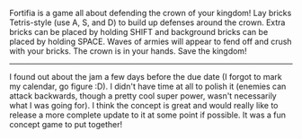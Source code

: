 Fortifia is a game all about defending the crown of your kingdom!  Lay bricks Tetris-style (use A, S, and D) to build up defenses around the crown.  Extra bricks can be placed by holding SHIFT and background bricks can be placed by holding SPACE.  Waves of armies will appear to fend off and crush with your bricks.  The crown is in your hands.  Save the kingdom!

---

I found out about the jam a few days before the due date (I forgot to mark my calendar, go figure :D).  I didn't have time at all to polish it (enemies can attack backwards, though a pretty cool super power, wasn't necessarily what I was going for).  I think the concept is great and would really like to release a more complete update to it at some point if possible. It was a fun concept game to put together!